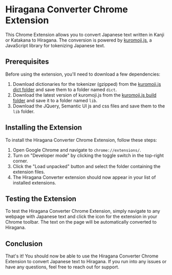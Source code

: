 # Hiragana Converter Chrome Extension

This Chrome Extension allows you to convert Japanese text written in Kanji or Katakana to Hiragana. The conversion is powered by [kuromoji.js](https://github.com/takuyaa/kuromoji.js), a JavaScript library for tokenizing Japanese text.

## Prerequisites
Before using the extension, you'll need to download a few dependencies:

1. Download dictionaries for the tokenizer (gzipped) from the [kuromoji.js dict folder](https://github.com/takuyaa/kuromoji.js/tree/master/dict) and save them to a folder named `dict`.
2. Download the latest version of kuromoji.js from the [kuromoji.js build folder](https://github.com/takuyaa/kuromoji.js/tree/master/build) and save it to a folder named `lib`.
3. Download the JQuery, Semantic UI js and css files and save them to the `lib` folder.

## Installing the Extension

To install the Hiragana Converter Chrome Extension, follow these steps:

1. Open Google Chrome and navigate to `chrome://extensions/`.
2. Turn on "Developer mode" by clicking the toggle switch in the top-right corner.
3. Click the "Load unpacked" button and select the folder containing the extension files.
4. The Hiragana Converter extension should now appear in your list of installed extensions.

## Testing the Extension

To test the Hiragana Converter Chrome Extension, simply navigate to any webpage with Japanese text and click the icon for the extension in your Chrome toolbar. The text on the page will be automatically converted to Hiragana.

## Conclusion

That's it! You should now be able to use the Hiragana Converter Chrome Extension to convert Japanese text to Hiragana. If you run into any issues or have any questions, feel free to reach out for support.
